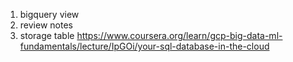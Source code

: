 1. bigquery view
2. review notes
3. storage table
https://www.coursera.org/learn/gcp-big-data-ml-fundamentals/lecture/IpGOi/your-sql-database-in-the-cloud
